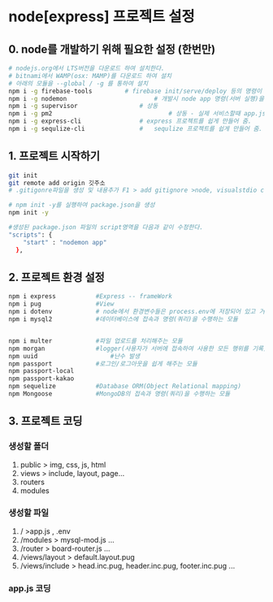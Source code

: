 # node[express] 프로젝트 설정

## 0. node를 개발하기 위해 필요한 설정 (한번만)
```bash
# nodejs.org에서 LTS버전을 다운로드 하여 설치한다.
# bitnami에서 WAMP(osx: MAMP)를 다운로드 하여 설치
# 아래의 모듈을 --global / -g 를 통하여 설치
npm i -g firebase-tools			# firebase init/serve/deploy 등의 명령이 담긴 app
npm i -g nodemon						# 개발시 node app 명령(서버 실행)을 자동으로 재시작 해준다.
npm i -g supervisor					# 상동 
npm i -g pm2								# 상동 - 실제 서비스할때 app.js를 실행하는 모듈
npm i -g express-cli				# express 프로젝트를 쉽게 만들어 줌.
npm i -g sequlize-cli				#	sequlize 프로젝트를 쉽게 만들어 줌.
```


## 1. 프로젝트 시작하기
```bash
git init 
git remote add origin 깃주소
# .gitigonre파일을 생성 및 내용추가 F1 > add gitignore >node, visualstdio code

# npm init -y를 실행하여 package.json을 생성
npm init -y

#생성된 package.json 파일의 script영역을 다음과 같이 수정한다.
"scripts": {
    "start" : "nodemon app"
  },
```

## 2. 프로젝트 환경 설정
```bash
npm i express			#Express -- frameWork 
npm i pug 				#View
npm i dotenv 			# node에서 환경변수들은 process.env에 저장되어 있고 거기에 원하는 변수를 등록할수 있게 도와주는 모듈
npm i mysql2 			#데이터베이스에 접속과 명령(쿼리)을 수행하는 모듈


npm i multer			#파일 업로드를 처리해주는 모듈
npm morgan				#logger(사용자가 서버에 접속하여 사용한 모든 행위를 기록)
npm uuid 					#난수 발생
npm passport			#로그인/로그아웃을 쉽게 해주는 모듈
npm passport-local
npm passport-kakao
npm sequelize			#Database ORM(Object Relational mapping)
npm Mongoose			#MongoDB의 접속과 명령(쿼리)을 수행하는 모듈
```

## 3. 프로젝트 코딩
### 생성할 폴더
1. public > img, css, js, html
2. views > include, layout, page...
3. routers 
4. modules 

### 생성할 파일
1. /				>app.js , .env
2. /modules > mysql-mod.js ...
3. /router  > board-router.js ...
4. /views/layout > default.layout.pug
5. /views/include > head.inc.pug, header.inc.pug, footer.inc.pug ...

### app.js 코딩
```js

```